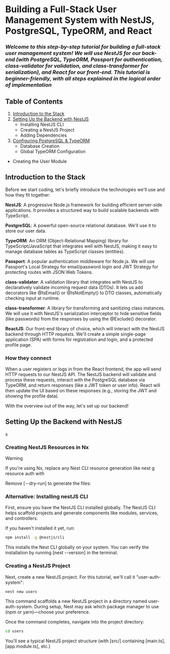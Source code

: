# Building a Full-Stack User Management System with NestJS, PostgreSQL, TypeORM, and React

### _Welcome to this step-by-step tutorial for building a full-stack user management system! We will use NestJS for our back-end (with PostgreSQL, TypeORM, Passport for authentication, class-validator for validation, and class-transformer for serialization), and React for our front-end. This tutorial is beginner-friendly, with all steps explained in the logical order of implementation_

## Table of Contents

1. [Introduction to the Stack](#item-1)
2. [Setting Up the Backend with NestJS](#item-2)
    - Installing NestJS CLI
    - Creating a NestJS Project
    - Adding Dependencies
3. [Configuring PostgreSQL & TypeORM](#item-3)
    - Database Creation
    - Global TypeORM Configuration
* Creating the User Module

<a id="item-1"></a>
## Introduction to the Stack
Before we start coding, let's briefly introduce the technologies we'll use and how they fit together:

**NestJS**: A progressive Node.js framework for building efficient server-side applications. It provides a structured way to build scalable backends with TypeScript.

**PostgreSQL**: A powerful open-source relational database. We'll use it to store our user data.

**TypeORM**: An ORM (Object-Relational Mapping) library for TypeScript/JavaScript that integrates well with NestJS, making it easy to manage database tables as TypeScript classes (entities).

**Passport**: A popular authentication middleware for Node.js. We will use Passport's Local Strategy for email/password login and JWT Strategy for protecting routes with JSON Web Tokens.

**class-validator**: A validation library that integrates with NestJS to declaratively validate incoming request data (DTOs). It lets us add decorators like @IsEmail() or @IsNotEmpty() to DTO classes, automatically checking input at runtime.

**class-transformer**: A library for transforming and sanitizing class instances. We will use it with NestJS's serialization interceptor to hide sensitive fields (like passwords) from the responses by using the @Exclude() decorator.

**ReactJS**: Our front-end library of choice, which will interact with the NestJS backend through HTTP requests. We'll create a simple single-page application (SPA) with forms for registration and login, and a protected profile page.

### How they connect

When a user registers or logs in from the React frontend, the app will send HTTP requests to our NestJS API. The NestJS backend will validate and process these requests, interact with the PostgreSQL database via TypeORM, and return responses (like a JWT token or user info). React will then update the UI based on these responses (e.g., storing the JWT and showing the profile data).

With the overview out of the way, let's set up our backend!

 <a id="item-2"></a>
## Setting Up the Backend with NestJS
s
### Creating NestJS Resources in Nx

> [!Warning]
> If you're using Nx, replace any Nest CLI resource generation like nest g resource auth with

Remove [--dry-run] to generate the files:

### Alternative: Installing nestJS CLI
First, ensure you have the NestJS CLI installed globally. The NestJS CLI helps scaffold projects and generate components like modules, services, and controllers.

If you haven't installed it yet, run: 

```sh
npm install -g @nestjs/cli
```
This installs the Nest CLI globally on your system. You can verify the installation by running [nest --version] in the terminal. 

### Creating a NestJS Project
Next, create a new NestJS project. For this tutorial, we'll call it "user-auth-system":
```sh
nest new users
```
This command scaffolds a new NestJS project in a directory named user-auth-system. During setup, Nest may ask which package manager to use (npm or yarn)—choose your preference.

Once the command completes, navigate into the project directory:
```sh
cd users
```

You'll see a typical NestJS project structure (with [src/] containing [main.ts], [app.module.ts], etc.)
